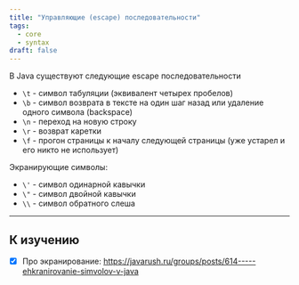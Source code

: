 ```yaml
---
title: "Управляющие (escape) последовательности"
tags:
  - core
  - syntax
draft: false
---
```


В Java существуют следующие escape последовательности
- `\t` - символ табуляции (эквивалент четырех пробелов)
- `\b` - символ возврата в тексте на один шаг назад или удаление одного символа (backspace)
- `\n` - переход на новую строку
- `\r` - возврат каретки
- `\f` - прогон страницы к началу следующей страницы (уже устарел и его никто не использует)

Экранирующие символы:
- `\'` - символ одинарной кавычки
- `\"` - символ двойной кавычки
- `\\` - символ обратного слеша

---
## К изучению
- [X] Про экранирование: https://javarush.ru/groups/posts/614-----ehkranirovanie-simvolov-v-java